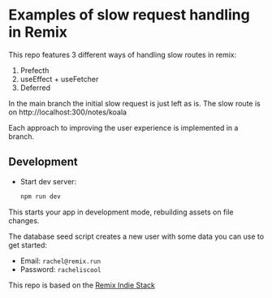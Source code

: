 # Examples of slow request handling in Remix

This repo features 3 different ways of handling slow routes in remix:

1. Prefecth
2. useEffect + useFetcher
3. Deferred

In the main branch the initial slow request is just left as is.
The slow route is on http://localhost:300/notes/koala

Each approach to improving the user experience is implemented in a branch.

## Development

- Start dev server:

  ```sh
  npm run dev
  ```

This starts your app in development mode, rebuilding assets on file changes.

The database seed script creates a new user with some data you can use to get started:

- Email: `rachel@remix.run`
- Password: `racheliscool`

This repo is based on the [Remix Indie Stack](https://github.com/remix-run/indie-stack)
